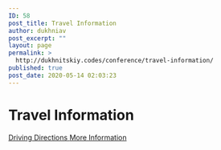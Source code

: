 ```yaml
---
ID: 58
post_title: Travel Information
author: dukhniav
post_excerpt: ""
layout: page
permalink: >
  http://dukhnitskiy.codes/conference/travel-information/
published: true
post_date: 2020-05-14 02:03:23
---
```

<h1>Travel Information</h1>		
		<a href="http://www.lynnwoodcc.com/directions.aspx" data-text="">
				Driving Directions
		</a>
		<a href="http://www.lynnwoodcc.com/ " data-text="">
				More Information
		</a>